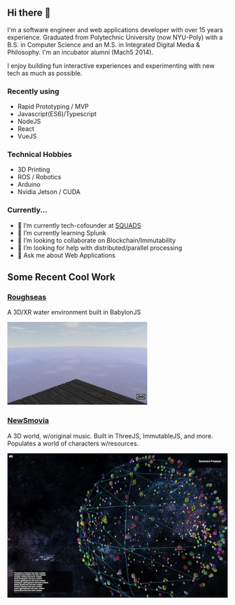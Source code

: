 
## Hi there 👋
I'm a software engineer and web applications developer with over 15 years experience. Graduated from Polytechnic University (now NYU-Poly) with a B.S. in Computer Science and an M.S. in Integrated Digital Media & Philosophy. I'm an incubator alumni (Mach5 2014).

I enjoy building fun interactive experiences and experimenting with new tech as much as possible.

### Recently using
- Rapid Prototyping / MVP
- Javascript(ES6)/Typescript
- NodeJS
- React
- VueJS

### Technical Hobbies
- 3D Printing
- ROS / Robotics
- Arduino
- Nvidia Jetson / CUDA

### Currently...
- 🔭 I’m currently tech-cofounder at [SQUADS](https://sqds.io)
- 🌱 I’m currently learning Splunk
- 👯 I’m looking to collaborate on Blockchain/Immutability
- 🤔 I’m looking for help with distributed/parallel processing
- 💬 Ask me about Web Applications

## Some Recent Cool Work
### [Roughseas](https://github.com/ogmedia/roughseas)
A 3D/XR water environment built in BabylonJS

![Roughseas screenshot](https://github.com/ogmedia/ogmedia/blob/main/roughseas.png?raw=true)  

### [NewSmovia](https://github.com/ogmedia/NewSmovia)
A 3D world, w/original music. Built in ThreeJS, ImmutableJS, and more. Populates a world of characters w/resources.

![NewSmovia screenshot](https://github.com/ogmedia/NewSmovia/blob/main/newsmovia.png)
